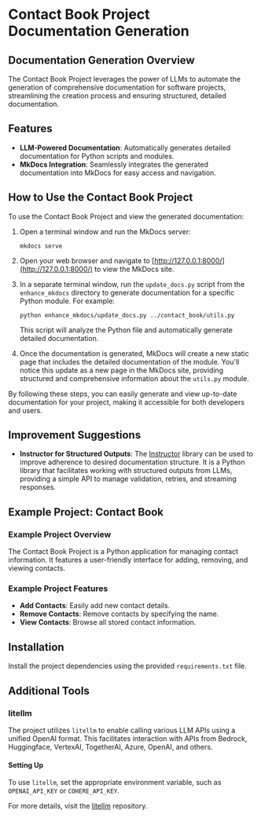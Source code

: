 # Contact Book Project Documentation Generation

## Documentation Generation Overview

The Contact Book Project leverages the power of LLMs to automate the generation of comprehensive documentation for software projects, streamlining the creation process and ensuring structured, detailed documentation.

## Features

- **LLM-Powered Documentation**: Automatically generates detailed documentation for Python scripts and modules.
- **MkDocs Integration**: Seamlessly integrates the generated documentation into MkDocs for easy access and navigation.

## How to Use the Contact Book Project

To use the Contact Book Project and view the generated documentation:

1. Open a terminal window and run the MkDocs server:
   ```
   mkdocs serve
   ```
2. Open your web browser and navigate to [http://127.0.0.1:8000/](http://127.0.0.1:8000/) to view the MkDocs site.
3. In a separate terminal window, run the `update_docs.py` script from the `enhance_mkdocs` directory to generate documentation for a specific Python module. For example:
   ```
   python enhance_mkdocs/update_docs.py ../contact_book/utils.py
   ```
   This script will analyze the Python file and automatically generate detailed documentation.

4. Once the documentation is generated, MkDocs will create a new static page that includes the detailed documentation of the module. You'll notice this update as a new page in the MkDocs site, providing structured and comprehensive information about the `utils.py` module.

By following these steps, you can easily generate and view up-to-date documentation for your project, making it accessible for both developers and users.

## Improvement Suggestions

- **Instructor for Structured Outputs**: The [Instructor](https://github.com/jxnl/instructor) library can be used to improve adherence to desired documentation structure. It is a Python library that facilitates working with structured outputs from LLMs, providing a simple API to manage validation, retries, and streaming responses.

## Example Project: Contact Book

### Example Project Overview

The Contact Book Project is a Python application for managing contact information. It features a user-friendly interface for adding, removing, and viewing contacts.

### Example Project Features

- **Add Contacts**: Easily add new contact details.
- **Remove Contacts**: Remove contacts by specifying the name.
- **View Contacts**: Browse all stored contact information.

## Installation

Install the project dependencies using the provided `requirements.txt` file.

## Additional Tools

### litellm

The project utilizes `litellm` to enable calling various LLM APIs using a unified OpenAI format. This facilitates interaction with APIs from Bedrock, Huggingface, VertexAI, TogetherAI, Azure, OpenAI, and others.

#### Setting Up

To use `litellm`, set the appropriate environment variable, such as `OPENAI_API_KEY` or `COHERE_API_KEY`.

For more details, visit the [litellm](https://github.com/BerriAI/litellm) repository.
